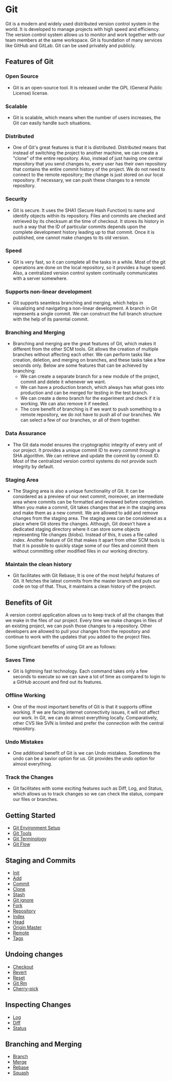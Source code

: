 
# Git
Git is a modern and widely used distributed version control system in the world. It is developed to manage projects with high speed and efficiency. The version control system allows us to monitor and work together with our team members at the same workspace. Git is foundation of many services like GitHub and GitLab. Git can be used privately and publicly.

## Features of Git
### Open Source
  - Git is an open-source tool. It is released under the GPL (General Public License) license.
### Scalable
  - Git is scalable, which means when the number of users increases, the Git can easily handle such situations.
### Distributed
  - One of Git's great features is that it is distributed. Distributed means that instead of switching the project to another machine, we can create a "clone" of the entire repository. Also, instead of just having one central repository that you send changes to, every user has their own repository that contains the entire commit history of the project. We do not need to connect to the remote repository; the change is just stored on our local repository. If necessary, we can push these changes to a remote repository.
### Security
  - Git is secure. It uses the SHA1 (Secure Hash Function) to name and identify objects within its repository. Files and commits are checked and retrieved by its checksum at the time of checkout. It stores its history in such a way that the ID of particular commits depends upon the complete development history leading up to that commit. Once it is published, one cannot make changes to its old version.
### Speed
  - Git is very fast, so it can complete all the tasks in a while. Most of the git operations are done on the local repository, so it provides a huge speed. Also, a centralized version control system continually communicates with a server somewhere.
### Supports non-linear development
  - Git supports seamless branching and merging, which helps in visualizing and navigating a non-linear development. A branch in Git represents a single commit. We can construct the full branch structure with the help of its parental commit.
### Branching and Merging
  - Branching and merging are the great features of Git, which makes it different from the other SCM tools. Git allows the creation of multiple branches without affecting each other. We can perform tasks like creation, deletion, and merging on branches, and these tasks take a few seconds only. Below are some features that can be achieved by branching:
    - We can create a separate branch for a new module of the project, commit and delete it whenever we want.
    - We can have a production branch, which always has what goes into production and can be merged for testing in the test branch.
    - We can create a demo branch for the experiment and check if it is working. We can also remove it if needed.
    - The core benefit of branching is if we want to push something to a remote repository, we do not have to push all of our branches. We can select a few of our branches, or all of them together.
### Data Assurance
  - The Git data model ensures the cryptographic integrity of every unit of our project. It provides a unique commit ID to every commit through a SHA algorithm. We can retrieve and update the commit by commit ID. Most of the centralized version control systems do not provide such integrity by default.
### Staging Area
  - The Staging area is also a unique functionality of Git. It can be considered as a preview of our next commit, moreover, an intermediate area where commits can be formatted and reviewed before completion. When you make a commit, Git takes changes that are in the staging area and make them as a new commit. We are allowed to add and remove changes from the staging area. The staging area can be considered as a place where Git stores the changes.
Although, Git doesn't have a dedicated staging directory where it can store some objects representing file changes (blobs). Instead of this, it uses a file called index.
Another feature of Git that makes it apart from other SCM tools is that it is possible to quickly stage some of our files and commit them without committing other modified files in our working directory.
### Maintain the clean history
  - Git facilitates with Git Rebase; It is one of the most helpful features of Git. It fetches the latest commits from the master branch and puts our code on top of that. Thus, it maintains a clean history of the project.

## Benefits of Git
A version control application allows us to keep track of all the changes that we make in the files of our project. Every time we make changes in files of an existing project, we can push those changes to a repository. Other developers are allowed to pull your changes from the repository and continue to work with the updates that you added to the project files.

Some significant benefits of using Git are as follows:

### Saves Time
  - Git is lightning fast technology. Each command takes only a few seconds to execute so we can save a lot of time as compared to login to a GitHub account and find out its features.
### Offline Working
  - One of the most important benefits of Git is that it supports offline working. If we are facing internet connectivity issues, it will not affect our work. In Git, we can do almost everything locally. Comparatively, other CVS like SVN is limited and prefer the connection with the central repository.
### Undo Mistakes
  - One additional benefit of Git is we can Undo mistakes. Sometimes the undo can be a savior option for us. Git provides the undo option for almost everything.
### Track the Changes
  - Git facilitates with some exciting features such as Diff, Log, and Status, which allows us to track changes so we can check the status, compare our files or branches.


## Getting Started
 - [Git Environment Setup](GettingStarted/Environment_Setup/README.md)
 - [Git Tools](GettingStarted/Tools/README.md)
 - [Git Terminology](GettingStarted/Terminology/README.md)
 - [Git Flow](GettingStarted/Flow/README.md)

## Staging and Commits
 - [Init](Staging_Commits/Init/README.md)
 - [Add](Staging_Commits/Add/README.md)
 - [Commit](Staging_Commits/Commit/README.md)
 - [Clone](Staging_Commits/Clone/README.md)
 - [Stash](Staging_Commits/Stash/README.md)
 - [Git ignore](Staging_Commits/Ignore/README.md)
 - [Fork](Staging_Commits/Fork/README.md)
 - [Repository](Staging_Commits/Repository/README.md)
 - [Index](Staging_Commits/Index/README.md)
 - [Head](Staging_Commits/Head/README.md)
 - [Origin Master](Staging_Commits/Origin_Master/README.md)
 - [Remote](Staging_Commits/Remote/README.md)
 - [Tags](Staging_Commits/Tags/README.md)

## Undoing changes
 - [Checkout](Undoing/Checkout/README.md)
 - [Revert](Undoing/Revert/README.md)
 - [Reset](Undoing/Reset/README.md)
 - [Git Rm](Undoing/RM/README.md)
 - [Cherry-pick](Undoing/Cherry_Pick/README.md)

## Inspecting Changes
 - [Log](Inspecting_Changes/Log/README.md)
 - [Diff](Inspecting_Changes/Diff/README.md)
 - [Status](Inspecting_Changes/Status/README.md)

## Branching and Merging
 - [Branch](Branching_Merging/Branch/README.md)
 - [Merge](Branching_Merging/Merge/README.md)
 - [Rebase](Branching_Merging/Rebase/README.md)
 - [Squash](Branching_Merging/Squash/README.md)
